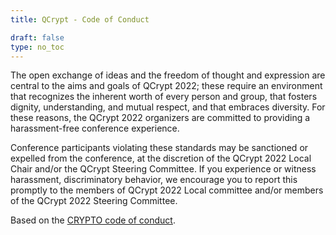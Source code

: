 ```yaml
---
title: QCrypt - Code of Conduct

draft: false
type: no_toc
---
```


The open exchange of ideas and the freedom of thought and expression are central to the aims and goals of QCrypt 2022; these require an environment that recognizes the inherent worth of every person and group, that fosters dignity, understanding, and mutual respect, and that embraces diversity. For these reasons, the QCrypt 2022 organizers are committed to providing a harassment-free conference experience.

Conference participants violating these standards may be sanctioned or expelled from the conference, at the discretion of the QCrypt 2022 Local Chair and/or the QCrypt Steering Committee. If you experience or witness harassment, discriminatory behavior, we encourage you to report this promptly to the members of QCrypt 2022 Local committee and/or members of the QCrypt 2022 Steering Committee.

Based on the [CRYPTO code of conduct](https://crypto.iacr.org/2018/codeofconduct.html).
